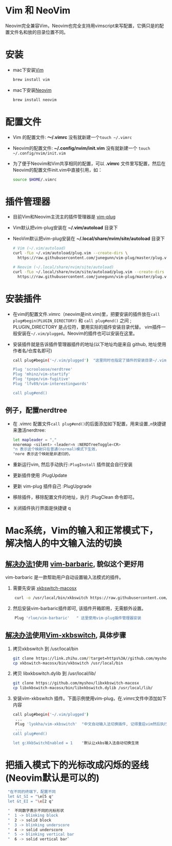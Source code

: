 # Vim 和 NeoVim

 Neovim完全兼容Vim，Neovim也完全支持用vimscript来写配置，它俩只是的配置文件名和放的目录位置不同。

# 安装

- mac下安装[Vim](https://github.com/vim/vim)
  
  ```bash
  brew install vim
  ```

- mac下安装[Neovim](https://github.com/neovim/neovim)
  
  ```bash
  brew install neovim
  ```

# 配置文件

- Vim 的配置文件:  **～/.vimrc**  没有就新建一个`touch ~/.vimrc`

- Neovim的配置文件: **~/.config/nvim/init.vim**  没有就新建一个 `touch ~/.config/nvim/init.vim`

- 为了便于Neovim和Vim共享相同的配置，可以 **.vimrc** 文件里写配置，然后在Neovim的配置文件init.vim中直接引用，如：
  
  ```bash
  source $HOME/.vimrc
  ```

# 插件管理器

- 目前Vim和Neovim主流主的插件管理器是 [vim-plug](https://github.com/junegunn/vim-plug)

- Vim默认把vim-plug安装在 **~/.vim/autoload** 目录下

- NeoVim默认把vim-plug安装在 **~/.local/share/nvim/site/autoload** 目录下
  
  ```bash
  # Vim (~/.vim/autoload)
  curl -fLo ~/.vim/autoload/plug.vim --create-dirs \
    https://raw.githubusercontent.com/junegunn/vim-plug/master/plug.vim
  
  # Neovim (~/.local/share/nvim/site/autoload)
  curl -fLo ~/.local/share/nvim/site/autoload/plug.vim --create-dirs \
    https://raw.githubusercontent.com/junegunn/vim-plug/master/plug.vim 
  ```

# 安装插件

- 在vim的配置文件.vimrc（neovim是init.vim)里，把要安装的插件放在`call plug#begin(PLUGIN_DIRECTORY)` 和 `call plug#end()` 之间 ; PLUGIN_DIRECTORY 是占位符，要用实际的插件安装目录代替。 vim插件一般安装在`~/.vim/plugged`。Neovim的插件也可以安装在这里。

- 安装插件就是告诉插件管理器插件的地址(以下地址均是来自 github, 地址使用作者名/仓库名即可)
  
  ```bash
  call plug#begin('~/.vim/plugged')  "这里同时也指定了插件的安装目录~/.vim/plugged
  
  Plug 'scrooloose/nerdtree'
  Plug 'mhinz/vim-startify' 
  Plug 'tpope/vim-fugitive' 
  Plug 'lfv89/vim-interestingwords'
  
  call plug#end()
  ```

## 例子，配置nerdtree

- 在 .vimrc 配置文件`call plug#end()`的后面添加如下配置，用来设置`,n`快捷键来激活nerdtree:
  
  ```bash
  let mapleader = ","  
  nnoremap <silent> <leader>n :NERDTreeToggle<CR>
  "n 表示这个映射只在普通(normal)模式下生效，
  "nore 表示这个映射是非递归的，
  ```

- 重新运行vim, 然后手动执行`:PlugInstall` 插件就会自行安装

- 更新插件使用 :PlugUpdate

- 更新 vim-plug 插件自己 :PlugUpgrade

- 移除插件，移除配置文件的地址，执行 :PlugClean 命令即可。

- 关闭插件执行界面是快捷键 q

# Mac系统，Vim的输入和正常模式下，解决恼人的中文输入法的切换

## [解决办法1](https://jdhao.github.io/2021/02/25/nvim_ime_mode_auto_switch/)使用 [vim-barbaric](https://github.com/rlue/vim-barbaric), 貌似这个更好用
vim-barbaric 是一款帮助用户自动设置输入法模式的插件。

1. 需要先安装 [xkbswitch-macosx](https://github.com/myshov/xkbswitch-macosx)
```bash
	curl -o /usr/local/bin/xkbswitch https://raw.githubusercontent.com/myshov/xkbswitch-macosx/master/bin/xkbswitch
```
2. 然后安装vim-barbaric插件即可, 该插件开箱即用，无需额外设置。
```bash
	Plug 'rlue/vim-barbaric'   " 这里使用vim-plug插件管理器安装
```



## [解决办法](https://zhuanlan.zhihu.com/p/49411224)使用[Vim-xkbswitch](https://github.com/lyokha/vim-xkbswitch), 具体步骤

1. 拷贝xkbswitch 到 /usr/local/bin
   
   ```bash
   git clone https://link.zhihu.com/?target=https%3A//github.com/myshov/xkbswitch-macosx
   cp xkbswitch-macosx/bin/xkbswitch /usr/local/bin
   ```

2. 拷贝 libxkbswitch.dylib 到 /usr/local/lib/
   
   ```bash
   git clone https://github.com/myshov/libxkbswitch-macosx
   cp libxkbswitch-macosx/bin/libxkbswitch.dylib /usr/local/lib/
   ```

3. 安装vim-xkbswitch 插件。下面示例使用vim-plug，在.vimrc文件中添加如下内容
   
   ```bash
   call plug#begin('~/.vim/plugged')
    ...
    Plug 'lyokha/vim-xkbswitch'  "中文自动输入法切换插件, 记得重启vim然后执行 :PlugInstall
    ...
   call plug#end()
   
   let g:XkbSwitchEnabled = 1    "默认让xkbs输入法自动切换生效
   ```

# 把插入模式下的光标改成闪烁的竖线(Neovim默认是可以的)

```bash
 "在不同的终端下，配置不同
 let &t_SI = "\e[5 q"
 let &t_EI = "\e[2 q"

 "  不同数字表示不同的光标形状
 "  1 -> blinking block
 "  2 -> solid block 
 "  3 -> blinking underscore
 "  4 -> solid underscore
 "  5 -> blinking vertical bar
 "  6 -> solid vertical bar`
```
